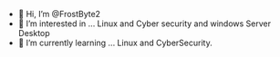 - 👋 Hi, I’m @FrostByte2
- 👀 I’m interested in ... Linux and Cyber security and windows Server Desktop 
- 🌱 I’m currently learning ... Linux and CyberSecurity.

<!---
FrostByte2/FrostByte2 is a ✨ special ✨ repository because its `README.md` (this file) appears on your GitHub profile.
You can click the Preview link to take a look at your changes.
--->
